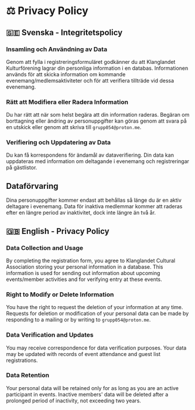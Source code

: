 # ⚖️ Privacy Policy
## 🇸🇪 Svenska - Integritetspolicy
### Insamling och Användning av Data
Genom att fylla i registreringsformuläret godkänner du att Klanglandet Kulturförening lagrar din personliga information i en databas. Informationen används för att skicka information om kommande evenemang/medlemsaktiviteter och för att verifiera tillträde vid dessa evenemang.
### Rätt att Modifiera eller Radera Information
Du har rätt att när som helst begära att din information raderas. Begäran om borttagning eller ändring av personuppgifter kan göras genom att svara på en utskick eller genom att skriva till `grupp054@proton.me`.
### Verifiering och Uppdatering av Data
Du kan få korrespondens för ändamål av dataverifiering. Din data kan uppdateras med information om deltagande i evenemang och registreringar på gästlistor.
## Dataförvaring
Dina personuppgifter kommer endast att behållas så länge du är en aktiv deltagare i evenemang. Data för inaktiva medlemmar kommer att raderas efter en längre period av inaktivitet, dock inte längre än två år.

## 🇬🇧 English - Privacy Policy
### Data Collection and Usage
By completing the registration form, you agree to Klanglandet Cultural Association storing your personal information in a database. This information is used for sending out information about upcoming events/member activities and for verifying entry at these events.
### Right to Modify or Delete Information
You have the right to request the deletion of your information at any time. Requests for deletion or modification of your personal data can be made by responding to a mailing or by writing to `grupp054@proton.me`.
### Data Verification and Updates
You may receive correspondence for data verification purposes. Your data may be updated with records of event attendance and guest list registrations.
### Data Retention
Your personal data will be retained only for as long as you are an active participant in events. Inactive members' data will be deleted after a prolonged period of inactivity, not exceeding two years.
